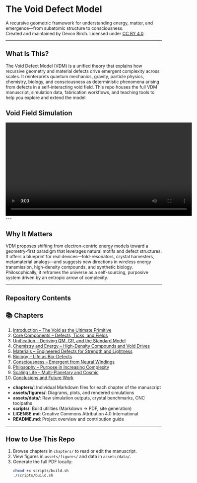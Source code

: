 # The Void Defect Model

A recursive geometric framework for understanding energy, matter, and emergence—from subatomic structure to consciousness.  
Created and maintained by Devon Birch. Licensed under [CC BY 4.0](LICENSE.md).

---

## What Is This?

The Void Defect Model (VDM) is a unified theory that explains how recursive geometry and material defects drive emergent complexity across scales. It reinterprets quantum mechanics, gravity, particle physics, chemistry, biology, and consciousness as deterministic phenomena arising from defects in a self-interacting void field. This repo houses the full VDM manuscript, simulation data, fabrication workflows, and teaching tools to help you explore and extend the model.
## Void Field Simulation

<video controls width="600">
  <source src="assets/animations/void_defect_simulation.mp4" type="video/mp4">
</video>
---

## Why It Matters

VDM proposes shifting from electron-centric energy models toward a geometry-first paradigm that leverages natural motifs and defect structures. It offers a blueprint for real devices—fold-resonators, crystal harvesters, metamaterial analogs—and suggests new directions in wireless energy transmission, high-density compounds, and synthetic biology. Philosophically, it reframes the universe as a self-sourcing, purposive system driven by an entropic arrow of complexity.

---

## Repository Contents
## 📚 Chapters

1. [Introduction – The Void as the Ultimate Primitive](Chapter1.md)  
2. [Core Components – Defects, Ticks, and Fields](Chapter2.md)  
3. [Unification – Deriving QM, GR, and the Standard Model](Chapter3.md)  
4. [Chemistry and Energy – High-Density Compounds and Void Drives](Chapter4.md)  
5. [Materials – Engineered Defects for Strength and Lightness](Chapter5.md)  
6. [Biology – Life as Bio-Defects](Chapter6.md)  
7. [Consciousness – Emergent from Neural Windings](Chapter7.md)  
8. [Philosophy – Purpose in Increasing Complexity](Chapter8.md)  
9. [Scaling Life – Multi-Planetary and Cosmic](Chapter9.md)  
10. [Conclusions and Future Work](Chapter10.md)
- **chapters/**: Individual Markdown files for each chapter of the manuscript  
- **assets/figures/**: Diagrams, plots, and rendered simulations  
- **assets/data/**: Raw simulation outputs, crystal benchmarks, CNC toolpaths  
- **scripts/**: Build utilities (Markdown → PDF, site generation)  
- **LICENSE.md**: Creative Commons Attribution 4.0 International  
- **README.md**: Project overview and contribution guide

---

## How to Use This Repo

1. Browse chapters in `chapters/` to read or edit the manuscript.  
2. View figures in `assets/figures/` and data in `assets/data/`.  
3. Generate the full PDF locally:
   ```bash
   chmod +x scripts/build.sh
   ./scripts/build.sh
